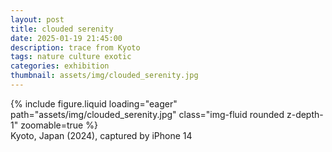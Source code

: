 ```yaml
---
layout: post
title: clouded serenity
date: 2025-01-19 21:45:00
description: trace from Kyoto
tags: nature culture exotic
categories: exhibition
thumbnail: assets/img/clouded_serenity.jpg
---
```


<div class="row">
    <div class="col-sm mt-3 mt-md-0">
        {% include figure.liquid loading="eager" path="assets/img/clouded_serenity.jpg" class="img-fluid rounded z-depth-1" zoomable=true %}
    </div>
</div>
<div class="caption">
    Kyoto, Japan (2024),
    captured by iPhone 14
</div>
